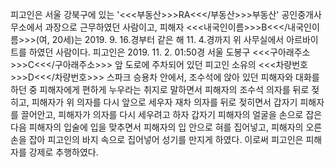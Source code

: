 피고인은 서울 강북구에 있는 '<<<부동산>>>RA<<</부동산>>>부동산' 공인중개사무소에서 과장으로 근무하였던 사람이고, 피해자 <<<내국인이름>>>B<<</내국인이름>>>(여, 20세)는 2019. 9. 16.경부터 같은 해 11. 4.경까지 위 사무실에서 아르바이트를 하였던 사람이다.
피고인은 2019. 11. 2. 01:50경 서울 도봉구 <<<구아래주소>>>C<<</구아래주소>>> 앞 도로에 주차되어 있던 피고인 소유의 <<<차량번호>>>D<<</차량번호>>> 스파크 승용차 안에서, 조수석에 앉아 있던 피해자와 대화를 하던 중 피해자에게 편하게 누우라는 취지로 말하면서 피해자의 조수석 의자를 뒤로 젖히고, 피해자가 위 의자를 다시 앞으로 세우자 재차 의자를 뒤로 젖히면서 갑자기 피해자를 끌어안고, 피해자가 의자를 다시 세우려고 하자 갑자기 피해자의 얼굴을 손으로 잡은 다음 피해자의 입술에 입을 맞추면서 피해자의 입 안으로 혀를 집어넣고, 피해자의 오른손을 잡아 피고인의 바지 속으로 집어넣어 성기를 만지게 하였다.
이로써 피고인은 피해자를 강제로 추행하였다.
